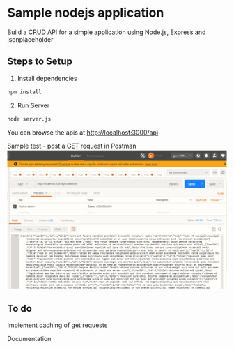 # Sample nodejs application

Build a CRUD API for a simple application using Node.js, Express and jsonplaceholder

## Steps to Setup

1. Install dependencies

```bash
npm install
```

2. Run Server

```bash
node server.js
```

You can browse the apis at <http://localhost:3000/api>

Sample test - post a GET request in Postman
![See here](https://github.com/gocep/nodetest/blob/master/postmanusage.png)

## To do
Implement caching of get requests

Documentation
